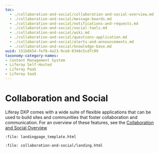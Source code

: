 ```yaml
---
toc:
  - ./collaboration-and-social/collaboration-and-social-overview.md
  - ./collaboration-and-social/message-boards.md
  - ./collaboration-and-social/notifications-and-requests.md
  - ./collaboration-and-social/social-tools.md
  - ./collaboration-and-social/wiki.md
  - ./collaboration-and-social/questions-application.md
  - ./collaboration-and-social/alerts-and-announcements.md
  - ./collaboration-and-social/knowledge-base.md
uuid: 151b8654-fef8-4a23-9ce8-0348c5cd7c99
taxonomy-category-names:
- Content Management System
- Liferay Self-Hosted
- Liferay PaaS
- Liferay SaaS
---
```

# Collaboration and Social

Liferay DXP comes with a wide suite of flexible applications that can be used to build sites and communities that foster collaboration and communication. For an overview of these features, see the [Collaboration and Social Overview](./collaboration-and-social/collaboration-and-social-overview.md)

```{raw} html
:file: landingpage_template.html
```

```{raw} html
:file: collaboration-and-social/landing.html
```
